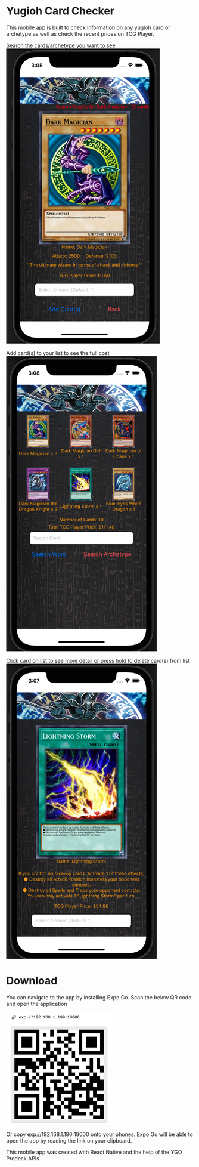 # Yugioh Card Checker

This mobile app is built to check information on any yugioh card or archetype as well as check the recent prices on TCG Player.


Search the cards/archetype you want to see <br />
![Alt text](assets/DM.png?raw=true "Searched Card(s)")


Add card(s) to your list to see the full cost <br />
![Alt text](assets/list.png?raw=true "Card List")


Click card on list to see more detail or press hold to delete card(s) from list <br />
![Alt text](assets/singlecard.png?raw=true "Card List")

# Download

You can navigate to the app by installing Expo Go. Scan the below QR code and open the application

![Alt text](assets/QR.png?raw=true "QR Code")

Or copy exp://192.168.1.190:19000 onto your phones. Expo Go will be able to open the app by reading the link on your clipboard.

This mobile app was created with React Native and the help of the YGO Prodeck APIs
